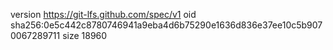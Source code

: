 version https://git-lfs.github.com/spec/v1
oid sha256:0e5c442c8780746941a9eba4d6b75290e1636d836e37ee10c5b9070067289711
size 18960

